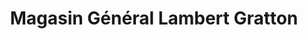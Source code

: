 ---
title: "Magasin Général Lambert Gratton"
url: /montreal/magasin-general-lambert-gratton/
shop: variety store
---